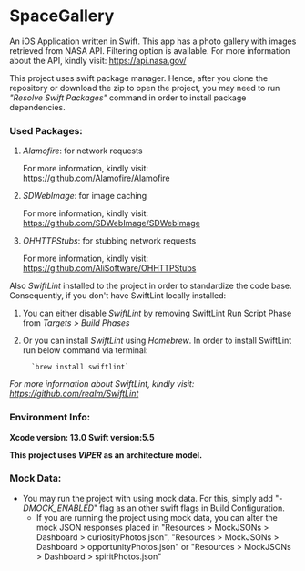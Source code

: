 # SpaceGallery
An iOS Application written in Swift. This app has a photo gallery with images retrieved from NASA API. Filtering option is available. For more information about the API, kindly visit: https://api.nasa.gov/

This project uses swift package manager. Hence, after you clone the repository or download the zip to open the project, you may need to run *"Resolve Swift Packages"* command in order to install package dependencies.

### Used Packages:

1. *Alamofire*: for network requests
    
    For more information, kindly visit: https://github.com/Alamofire/Alamofire
    
2. *SDWebImage*: for image caching

    For more information, kindly visit: https://github.com/SDWebImage/SDWebImage
    
3. *OHHTTPStubs*: for stubbing network requests

    For more information, kindly visit: https://github.com/AliSoftware/OHHTTPStubs

Also *SwiftLint* installed to the project in order to standardize the code base. Consequently, if you don't have SwiftLint locally installed:

  1. You can either disable *SwiftLint* by removing SwiftLint Run Script Phase from *Targets > Build Phases*

  2. Or you can install *SwiftLint* using *Homebrew*. In order to install SwiftLint run below command via terminal:
    
           `brew install swiftlint`
        
  *For more information about *SwiftLint*, kindly visit: https://github.com/realm/SwiftLint*

### Environment Info:
**Xcode version: 13.0**
**Swift version:5.5**

**This project uses *VIPER* as an architecture model.**

### Mock Data:
- You may run the project with using mock data. For this, simply add "*-DMOCK_ENABLED*" flag as an other swift flags in Build Configuration.
    - If you are running the project using mock data, you can alter the mock JSON responses placed in "Resources > MockJSONs > Dashboard > curiosityPhotos.json",
           "Resources > MockJSONs > Dashboard > opportunityPhotos.json" or
           "Resources > MockJSONs > Dashboard > spiritPhotos.json"
